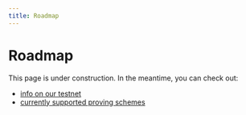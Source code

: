 ```yaml
---
title: Roadmap
---
```


# Roadmap

This page is under construction. In the meantime, you can check out:

- [info on our testnet](./testnet.md)
- [currently supported proving schemes](./supported-proving-schemes.md)